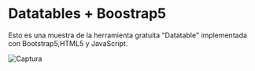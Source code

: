 # Datatables + Boostrap5

Esto es una muestra de la herramienta gratuita "Datatable" implementada con Bootstrap5,HTML5 y JavaScript.

![Captura](https://user-images.githubusercontent.com/86639208/154311097-67dfd5aa-c641-4550-8963-6b017526fe3c.JPG)

